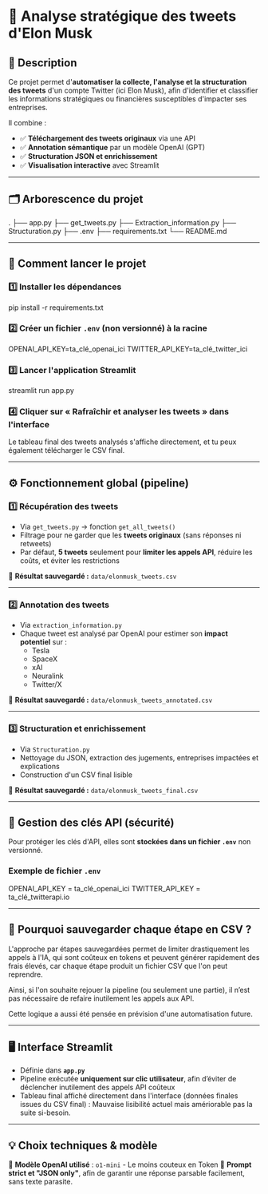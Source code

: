 # 🚀 Analyse stratégique des tweets d'Elon Musk

## 💬 Description

Ce projet permet d'**automatiser la collecte, l'analyse et la structuration des tweets** d'un compte Twitter (ici Elon Musk), afin d'identifier et classifier les informations stratégiques ou financières susceptibles d'impacter ses entreprises.

Il combine :
- ✅ **Téléchargement des tweets originaux** via une API
- ✅ **Annotation sémantique** par un modèle OpenAI (GPT)
- ✅ **Structuration JSON et enrichissement**
- ✅ **Visualisation interactive** avec Streamlit

---

## 🗂️ Arborescence du projet

.
├── app.py
├── get_tweets.py
├── Extraction_information.py
├── Structuration.py
├── .env
├── requirements.txt
└── README.md

---

## 🚀 Comment lancer le projet

### 1️⃣ Installer les dépendances

pip install -r requirements.txt


### 2️⃣ Créer un fichier `.env` (non versionné) à la racine

OPENAI_API_KEY=ta_clé_openai_ici
TWITTER_API_KEY=ta_clé_twitter_ici


### 3️⃣ Lancer l'application Streamlit

streamlit run app.py


### 4️⃣ Cliquer sur **« Rafraîchir et analyser les tweets »** dans l'interface

Le tableau final des tweets analysés s'affiche directement, et tu peux également télécharger le CSV final.


---

## ⚙️ Fonctionnement global (pipeline)

### 1️⃣ Récupération des tweets

- Via `get_tweets.py` → fonction `get_all_tweets()`
- Filtrage pour ne garder que les **tweets originaux** (sans réponses ni retweets)
- Par défaut, **5 tweets** seulement pour **limiter les appels API**, réduire les coûts, et éviter les restrictions

📄 **Résultat sauvegardé :** `data/elonmusk_tweets.csv`

---

### 2️⃣ Annotation des tweets

- Via `extraction_information.py`
- Chaque tweet est analysé par OpenAI pour estimer son **impact potentiel** sur :
  - Tesla
  - SpaceX
  - xAI
  - Neuralink
  - Twitter/X

📄 **Résultat sauvegardé :** `data/elonmusk_tweets_annotated.csv`

---

### 3️⃣ Structuration et enrichissement

- Via `Structuration.py`
- Nettoyage du JSON, extraction des jugements, entreprises impactées et explications
- Construction d'un CSV final lisible

📄 **Résultat sauvegardé :** `data/elonmusk_tweets_final.csv`

---

## 🔐 Gestion des clés API (sécurité)

Pour protéger les clés d'API, elles sont **stockées dans un fichier `.env`** non versionné.

### Exemple de fichier `.env`

OPENAI_API_KEY = ta_clé_openai_ici
TWITTER_API_KEY = ta_clé_twitterapi.io

---

## 💾 Pourquoi sauvegarder chaque étape en CSV ?

L'approche par étapes sauvegardées permet de limiter drastiquement les appels à l'IA, qui sont coûteux en tokens et peuvent générer rapidement des frais élevés, car chaque étape produit un fichier CSV que l'on peut reprendre.

Ainsi, si l'on souhaite rejouer la pipeline (ou seulement une partie), il n’est pas nécessaire de refaire inutilement les appels aux API.

Cette logique a aussi été pensée en prévision d'une automatisation future.

---

## 🖥️ Interface Streamlit

- Définie dans **`app.py`**
- Pipeline exécutée **uniquement sur clic utilisateur**, afin d’éviter de déclencher inutilement des appels API coûteux
- Tableau final affiché directement dans l'interface (données finales issues du CSV final) : Mauvaise lisibilité actuel mais amériorable pas la suite si-besoin.

---

## 💡 Choix techniques & modèle

🧠 **Modèle OpenAI utilisé** : `o1-mini` - Le moins couteux en Token
💬 **Prompt strict et "JSON only"**, afin de garantir une réponse parsable facilement, sans texte parasite.  
